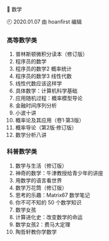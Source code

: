 🐾 数学

🕘 2020.01.07 由 hoanfirst 编辑

### 高等数学类

1. 普林斯顿微积分读本（修订版）
2. 程序员的数学
3. 程序员的数学2 概率统计
4. 程序员的数学3 线性代数
3. 线性代数应该这样学
4. 具体数学：计算机科学基础
5. 应用随机过程：概率模型导论
6. 金融时间序列分析
7. 小波十讲
8. 概率论及其应用（卷1·第3版）
9. 概率导论（第2版·修订版）
10. 数学分析八讲

### 科普数学类

1. 数学与生活（修订版）
2. 神奇的数学：牛津教授给青少年的讲座
3. 用数学的语言看世界
4. 数学万花筒（修订版）
5. 思考的乐趣：Matrix67 数学笔记
6. 你不可不知的 50 个数学知识
7. 数学女孩
8. 计算进化史：改变数学的命运
9. 数学女孩2：费马大定理
10. 陶哲轩教你学数学
